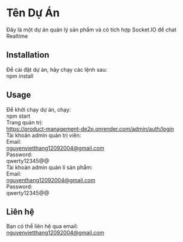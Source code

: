 # Tên Dự Án
Đây là một dự án quản lý sản phẩm và có tích hợp Socket.IO để chat Realtime
## Installation
Để cài đặt dự án, hãy chạy các lệnh sau:  
npm install
## Usage
Để khởi chạy dự án, chạy:  
npm start  
Trang quản trị:  
https://product-management-de2p.onrender.com/admin/auth/login  
Tài khoản admin quản trị viên:  
Email:  
nguyenvietthang12092004@gmail.com  
Password:  
qwerty12345@@  
Tài khoản admin quản lí sản phẩm:  
Email:  
nguyenthang12092004@gmail.com  
Password:  
qwerty12345@@
## Liên hệ
Bạn có thể liên hệ qua email:  
nguyenvietthang12092004@gmail.com



